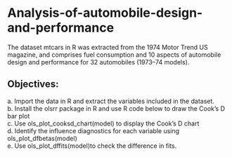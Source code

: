 # Analysis-of-automobile-design-and-performance
 The dataset mtcars in R was extracted from the 1974 Motor Trend US magazine, and
comprises fuel consumption and 10 aspects of automobile design and performance for 32
automobiles (1973–74 models).<br>
## Objectives:
a. Import the data in R and extract the variables included in the dataset.<br>
b. Install the olsrr package in R and use R code below to draw the Cook’s D bar plot<br>
c. Use ols_plot_cooksd_chart(model) to display the Cook’s D chart<br>
d. Identify the influence diagnostics for each variable using ols_plot_dfbetas(model)<br>
e. Use ols_plot_dffits(model)to check the difference in fits. 
